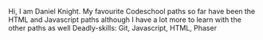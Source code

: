 Hi, I am Daniel Knight.
My favourite Codeschool paths so far have been the HTML and Javascript paths although I have a lot more to learn with the other paths as well
Deadly-skills: Git, Javascript, HTML, Phaser
